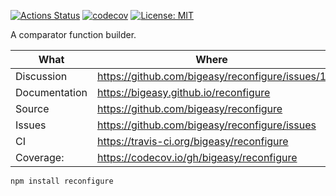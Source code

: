 [![Actions Status](https://github.com/bigeasy/reconfigure/workflows/Node%20CI/badge.svg)](https://github.com/bigeasy/reconfigure/actions)
[![codecov](https://codecov.io/gh/bigeasy/reconfigure/branch/master/graph/badge.svg)](https://codecov.io/gh/bigeasy/reconfigure)
[![License: MIT](https://img.shields.io/badge/License-MIT-yellow.svg)](https://opensource.org/licenses/MIT)

A comparator function builder.

| What          | Where                                             |
| --- | --- |
| Discussion    | https://github.com/bigeasy/reconfigure/issues/1   |
| Documentation | https://bigeasy.github.io/reconfigure             |
| Source        | https://github.com/bigeasy/reconfigure            |
| Issues        | https://github.com/bigeasy/reconfigure/issues     |
| CI            | https://travis-ci.org/bigeasy/reconfigure         |
| Coverage:     | https://codecov.io/gh/bigeasy/reconfigure         |


```
npm install reconfigure
```

